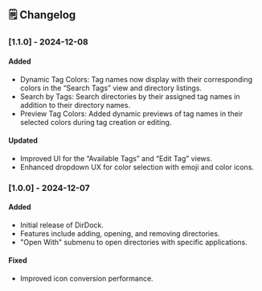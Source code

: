 ## 🗒 Changelog

### [1.1.0] - 2024-12-08

#### Added

- Dynamic Tag Colors: Tag names now display with their corresponding colors in the “Search Tags” view and directory listings.
- Search by Tags: Search directories by their assigned tag names in addition to their directory names.
- Preview Tag Colors: Added dynamic previews of tag names in their selected colors during tag creation or editing.

#### Updated

- Improved UI for the “Available Tags” and “Edit Tag” views.
- Enhanced dropdown UX for color selection with emoji and color icons.

### [1.0.0] - 2024-12-07

#### Added

- Initial release of DirDock.
- Features include adding, opening, and removing directories.
- "Open With" submenu to open directories with specific applications.

#### Fixed

- Improved icon conversion performance.
